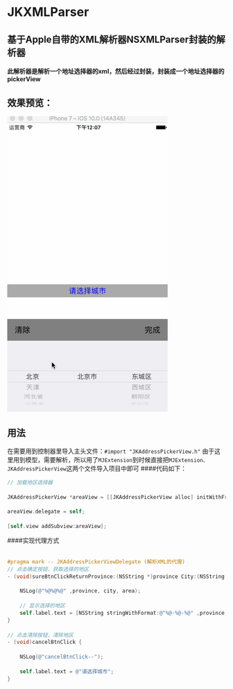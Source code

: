 # JKXMLParser
## 基于Apple自带的XML解析器NSXMLParser封装的解析器
#### 此解析器是解析一个地址选择器的xml，然后经过封装，封装成一个地址选择器的pickerView
## 效果预览：
![预览图](https://github.com/Jerk-G/JKXMLParser/blob/master/previewImage.gif) 
## 用法

在需要用到控制器里导入主头文件：`#import "JKAddressPickerView.h"`
由于这里用到模型，需要解析，所以用了`MJExtension`到时候直接把`MJExtension、JKAddressPickerView`这两个文件导入项目中即可
####代码如下：

```Objective-C
// 加载地区选择器

JKAddressPickerView *areaView = [[JKAddressPickerView alloc] initWithFrame:CGRectMake(0, self.view.frame.size.height - 215, self.view.frame.size.width, 215)];
    
areaView.delegate = self;
    
[self.view addSubview:areaView];
```
####实现代理方式
```Objective-C

#pragma mark -- JKAddressPickerViewDelegate (解析XML的代理)
// 点击确定按钮，获取选择的地区
- (void)sureBtnClickReturnProvince:(NSString *)province City:(NSString *)city Area:(NSString *)area {
    
    NSLog(@"%@%@%@" ,province, city, area);
    
    // 显示选择的地区
    self.label.text = [NSString stringWithFormat:@"%@-%@-%@" ,province, city, area];
}

// 点击清除按钮，清除地区
- (void)cancelBtnClick {
    
    NSLog(@"cancelBtnClick--");
    
    self.label.text = @"请选择城市";
}
```
